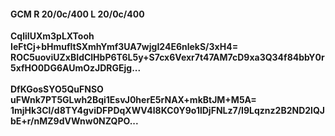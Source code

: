 #### GCM R 20/0c/400 L 20/0c/400
**CqliIUXm3pLXTooh**<br/>**IeFtCj+bHmufltSXmhYmf3UA7wjgI24E6nlekS/3xH4=**<br/>**ROC5uoviUZxBIdClHbP6T6L5y+S7cx6Vexr7t47AM7cD9xa3Q34f84bbY0r5xfHO0DG6AUmOzJDRGEjg...**<br/><br/>
**DfKGosSYO5QuFNSO**<br/>**uFWnk7PT5GLwh2Bqi1EsvJ0herE5rNAX+mkBtJM+M5A=**<br/>**1mjHk3Cl/d8TY4gviDFPDqXWV4l8KC0Y9o1lDjFNLz7/I9Lqznz2B2ND2lQJbE+r/nMZ9dVWnw0NZQPO...**
